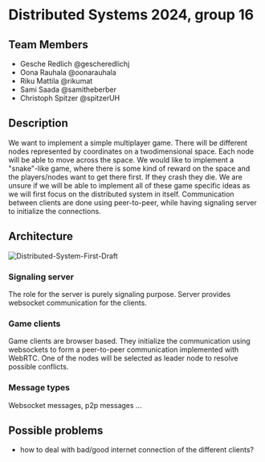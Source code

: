 # Distributed Systems 2024, group 16

## Team Members
* Gesche Redlich @gescheredlichj
* Oona Rauhala @oonarauhala
* Riku Mattila @rikumat
* Sami Saada @samitheberber
* Christoph Spitzer @spitzerUH

## Description

We want to implement a simple multiplayer game. There will be different nodes represented by coordinates on a twodimensional space. Each node will be able to move across the space. We would like to implement a "snake"-like game, where there is some kind of reward on the space and the players/nodes want to get there first. If they crash they die. We are unsure if we will be able to implement all of these game specific ideas as we will first focus on the distributed system in itself. Communication between clients are done using peer-to-peer, while having signaling server to initialize the connections.

## Architecture

![Distributed-System-First-Draft](https://github.com/user-attachments/assets/f672382a-1d7a-40f7-b9f9-a565cf85619f)

### Signaling server

The role for the server is purely signaling purpose. Server provides websocket communication for the clients.

### Game clients

Game clients are browser based. They initialize the communication using websockets to form a peer-to-peer communication implemented with WebRTC. One of the nodes will be selected as leader node to resolve possible conflicts.

### Message types

Websocket messages, p2p messages ...

## Possible problems
* how to deal with bad/good internet connection of the different clients?
